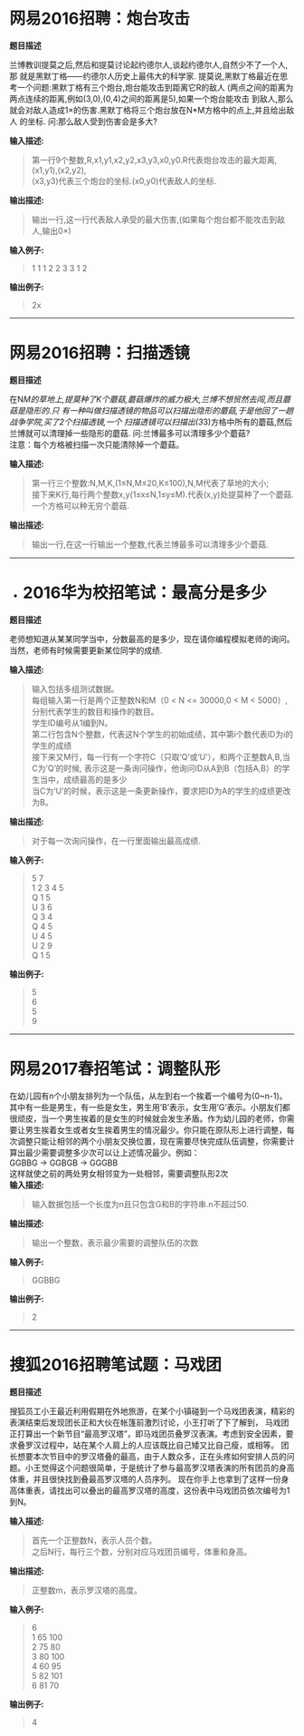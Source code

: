 # 网易2016招聘：炮台攻击 


**题目描述**

兰博教训提莫之后,然后和提莫讨论起约德尔人,谈起约德尔人,自然少不了一个人,那 就是黑默丁格——约德尔人历史上最伟大的科学家. 提莫说,黑默丁格最近在思考一个问题:黑默丁格有三个炮台,炮台能攻击到距离它R的敌人 (两点之间的距离为两点连续的距离,例如(3,0),(0,4)之间的距离是5),如果一个炮台能攻击 到敌人,那么就会对敌人造成1×的伤害.黑默丁格将三个炮台放在N*M方格中的点上,并且给出敌人 的坐标. 问:那么敌人受到伤害会是多大?

**输入描述:**

> 第一行9个整数,R,x1,y1,x2,y2,x3,y3,x0,y0.R代表炮台攻击的最大距离,(x1,y1),(x2,y2),  
> (x3,y3)代表三个炮台的坐标.(x0,y0)代表敌人的坐标.

**输出描述:**

> 输出一行,这一行代表敌人承受的最大伤害,(如果每个炮台都不能攻击到敌人,输出0×)

**输入例子:**

> 1 1 1 2 2 3 3 1 2

**输出例子:**

> 2x

---

# 网易2016招聘：扫描透镜 

**题目描述**

在N*M的草地上,提莫种了K个蘑菇,蘑菇爆炸的威力极大,兰博不想贸然去闯,而且蘑菇是隐形的.只 有一种叫做扫描透镜的物品可以扫描出隐形的蘑菇,于是他回了一趟战争学院,买了2个扫描透镜,一个 扫描透镜可以扫描出(3*3)方格中所有的蘑菇,然后兰博就可以清理掉一些隐形的蘑菇. 问:兰博最多可以清理多少个蘑菇?  
注意：每个方格被扫描一次只能清除掉一个蘑菇。

**输入描述:**

> 第一行三个整数:N,M,K,(1≤N,M≤20,K≤100),N,M代表了草地的大小;  
> 接下来K行,每行两个整数x,y(1≤x≤N,1≤y≤M).代表(x,y)处提莫种了一个蘑菇.  
> 一个方格可以种无穷个蘑菇.

**输出描述:**

> 输出一行,在这一行输出一个整数,代表兰博最多可以清理多少个蘑菇.



---

* # 2016华为校招笔试：最高分是多少 


**题目描述**

老师想知道从某某同学当中，分数最高的是多少，现在请你编程模拟老师的询问。当然，老师有时候需要更新某位同学的成绩.

**输入描述:**

> 输入包括多组测试数据。  
> 每组输入第一行是两个正整数N和M（0 < N <= 30000,0 < M < 5000）,分别代表学生的数目和操作的数目。  
> 学生ID编号从1编到N。  
> 第二行包含N个整数，代表这N个学生的初始成绩，其中第i个数代表ID为i的学生的成绩  
> 接下来又M行，每一行有一个字符C（只取‘Q’或‘U’），和两个正整数A,B,当C为’Q’的时候, 表示这是一条询问操作，他询问ID从A到B（包括A,B）的学生当中，成绩最高的是多少  
> 当C为‘U’的时候，表示这是一条更新操作，要求把ID为A的学生的成绩更改为B。

**输出描述:**

> 对于每一次询问操作，在一行里面输出最高成绩.

**输入例子:**

> 5 7  
> 1 2 3 4 5  
> Q 1 5  
> U 3 6  
> Q 3 4  
> Q 4 5  
> U 4 5  
> U 2 9  
> Q 1 5

**输出例子:**

> 5  
> 6  
> 5  
> 9




---

# 网易2017春招笔试：调整队形 


在幼儿园有n个小朋友排列为一个队伍，从左到右一个挨着一个编号为(0~n-1)。其中有一些是男生，有一些是女生，男生用’B’表示，女生用’G’表示。小朋友们都很顽皮，当一个男生挨着的是女生的时候就会发生矛盾。作为幼儿园的老师，你需要让男生挨着女生或者女生挨着男生的情况最少。你只能在原队形上进行调整，每次调整只能让相邻的两个小朋友交换位置，现在需要尽快完成队伍调整，你需要计算出最少需要调整多少次可以让上述情况最少。例如：  
GGBBG -> GGBGB -> GGGBB  
这样就使之前的两处男女相邻变为一处相邻，需要调整队形2次  
**输入描述:**

> 输入数据包括一个长度为n且只包含G和B的字符串.n不超过50.

**输出描述:**

> 输出一个整数，表示最少需要的调整队伍的次数

**输入例子:**

> GGBBG

**输出例子:**

> 2




---

# 搜狐2016招聘笔试题：马戏团 


**题目描述**

搜狐员工小王最近利用假期在外地旅游，在某个小镇碰到一个马戏团表演，精彩的表演结束后发现团长正和大伙在帐篷前激烈讨论，小王打听了下了解到， 马戏团正打算出一个新节目“最高罗汉塔”，即马戏团员叠罗汉表演。考虑到安全因素，要求叠罗汉过程中，站在某个人肩上的人应该既比自己矮又比自己瘦，或相等。 团长想要本次节目中的罗汉塔叠的最高，由于人数众多，正在头疼如何安排人员的问题。小王觉得这个问题很简单，于是统计了参与最高罗汉塔表演的所有团员的身高体重，并且很快找到叠最高罗汉塔的人员序列。 现在你手上也拿到了这样一份身高体重表，请找出可以叠出的最高罗汉塔的高度，这份表中马戏团员依次编号为1到N。

**输入描述:**

> 首先一个正整数N，表示人员个数。  
> 之后N行，每行三个数，分别对应马戏团员编号，体重和身高。

**输出描述:**

> 正整数m，表示罗汉塔的高度。

**输入例子:**

> 6  
> 1 65 100  
> 2 75 80  
> 3 80 100  
> 4 60 95  
> 5 82 101  
> 6 81 70

**输出例子:**

> 4



